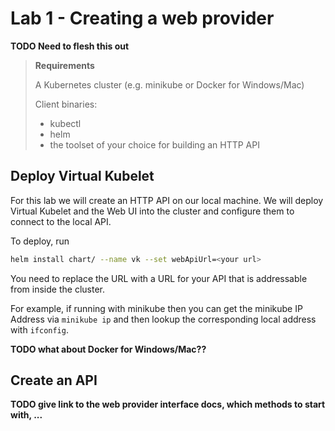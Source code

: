 # Lab 1 - Creating a web provider

**TODO Need to flesh this out**

> **Requirements**
>
> A Kubernetes cluster (e.g. minikube or Docker for Windows/Mac)
>
> Client binaries:
> - kubectl
> - helm
> - the toolset of your choice for building an HTTP API
>

## Deploy Virtual Kubelet

For this lab we will create an HTTP API on our local machine. We will deploy Virtual Kubelet and the Web UI into the cluster and configure them to connect to the local API.

To deploy, run

```bash
helm install chart/ --name vk --set webApiUrl=<your url>
```

You need to replace the URL with a URL for your API that is addressable from inside the cluster.

For example, if running with minikube then you can get the minikube IP Address via `minikube ip` and then lookup the corresponding local address with `ifconfig`.

**TODO what about Docker for Windows/Mac??**

## Create an API

**TODO give link to the web provider interface docs, which methods to start with, ...**